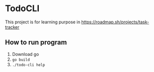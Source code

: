 # TodoCLI

This project is for learning purpose in <https://roadmap.sh/projects/task-tracker>

## How to run program

1. Download go
2. `go build`
3. `./todo-cli help`
